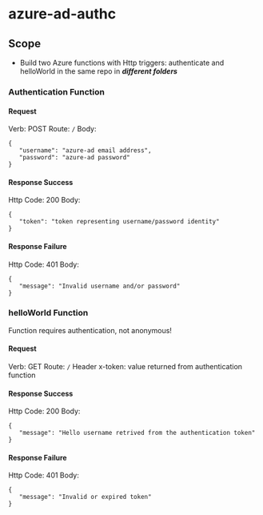 # azure-ad-authc

## Scope

* Build two Azure functions with Http triggers: authenticate and helloWorld in the same repo in ***different folders***

### Authentication Function

#### Request

Verb: POST 
Route: `/`
Body:
```
{
   "username": "azure-ad email address",
   "password": "azure-ad password"
}
```

#### Response Success

Http Code: 200
Body:
```
{
   "token": "token representing username/password identity"
}
```

#### Response Failure

Http Code: 401
Body:
```
{
   "message": "Invalid username and/or password"
}
```

### helloWorld Function

Function requires authentication, not anonymous!

#### Request

Verb: GET 
Route: `/`
Header x-token: value returned from authentication function

#### Response Success

Http Code: 200
Body:
```
{
   "message": "Hello username retrived from the authentication token"
}
```

#### Response Failure

Http Code: 401
Body:
```
{
   "message": "Invalid or expired token"
}
```

